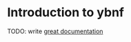 # Introduction to ybnf

TODO: write [great documentation](http://jacobian.org/writing/what-to-write/)
